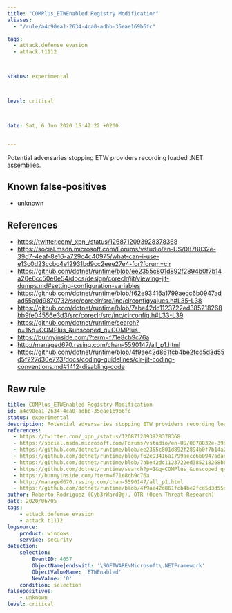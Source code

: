 ```yaml
---
title: "COMPlus_ETWEnabled Registry Modification"
aliases:
  - "/rule/a4c90ea1-2634-4ca0-adbb-35eae169b6fc"

tags:
  - attack.defense_evasion
  - attack.t1112



status: experimental



level: critical



date: Sat, 6 Jun 2020 15:42:22 +0200


---
```


Potential adversaries stopping ETW providers recording loaded .NET assemblies.

<!--more-->


## Known false-positives

* unknown



## References

* https://twitter.com/_xpn_/status/1268712093928378368
* https://social.msdn.microsoft.com/Forums/vstudio/en-US/0878832e-39d7-4eaf-8e16-a729c4c40975/what-can-i-use-e13c0d23ccbc4e12931bd9cc2eee27e4-for?forum=clr
* https://github.com/dotnet/runtime/blob/ee2355c801d892f2894b0f7b14a20e6cc50e0e54/docs/design/coreclr/jit/viewing-jit-dumps.md#setting-configuration-variables
* https://github.com/dotnet/runtime/blob/f62e93416a1799aecc6b0947adad55a0d9870732/src/coreclr/src/inc/clrconfigvalues.h#L35-L38
* https://github.com/dotnet/runtime/blob/7abe42dc1123722ed385218268bb9fe04556e3d3/src/coreclr/src/inc/clrconfig.h#L33-L39
* https://github.com/dotnet/runtime/search?p=1&q=COMPlus_&unscoped_q=COMPlus_
* https://bunnyinside.com/?term=f71e8cb9c76a
* http://managed670.rssing.com/chan-5590147/all_p1.html
* https://github.com/dotnet/runtime/blob/4f9ae42d861fcb4be2fcd5d3d55d5f227d30e723/docs/coding-guidelines/clr-jit-coding-conventions.md#1412-disabling-code


## Raw rule
```yaml
title: COMPlus_ETWEnabled Registry Modification
id: a4c90ea1-2634-4ca0-adbb-35eae169b6fc
status: experimental
description: Potential adversaries stopping ETW providers recording loaded .NET assemblies.
references:
  - https://twitter.com/_xpn_/status/1268712093928378368
  - https://social.msdn.microsoft.com/Forums/vstudio/en-US/0878832e-39d7-4eaf-8e16-a729c4c40975/what-can-i-use-e13c0d23ccbc4e12931bd9cc2eee27e4-for?forum=clr
  - https://github.com/dotnet/runtime/blob/ee2355c801d892f2894b0f7b14a20e6cc50e0e54/docs/design/coreclr/jit/viewing-jit-dumps.md#setting-configuration-variables
  - https://github.com/dotnet/runtime/blob/f62e93416a1799aecc6b0947adad55a0d9870732/src/coreclr/src/inc/clrconfigvalues.h#L35-L38
  - https://github.com/dotnet/runtime/blob/7abe42dc1123722ed385218268bb9fe04556e3d3/src/coreclr/src/inc/clrconfig.h#L33-L39
  - https://github.com/dotnet/runtime/search?p=1&q=COMPlus_&unscoped_q=COMPlus_
  - https://bunnyinside.com/?term=f71e8cb9c76a
  - http://managed670.rssing.com/chan-5590147/all_p1.html
  - https://github.com/dotnet/runtime/blob/4f9ae42d861fcb4be2fcd5d3d55d5f227d30e723/docs/coding-guidelines/clr-jit-coding-conventions.md#1412-disabling-code
author: Roberto Rodriguez (Cyb3rWard0g), OTR (Open Threat Research)
date: 2020/06/05
tags:
    - attack.defense_evasion
    - attack.t1112
logsource:
    product: windows
    service: security
detection:
    selection:
        EventID: 4657
        ObjectName|endswith: '\SOFTWARE\Microsoft\.NETFramework' 
        ObjectValueName: 'ETWEnabled'
        NewValue: '0'
    condition: selection
falsepositives:
    - unknown
level: critical
```
